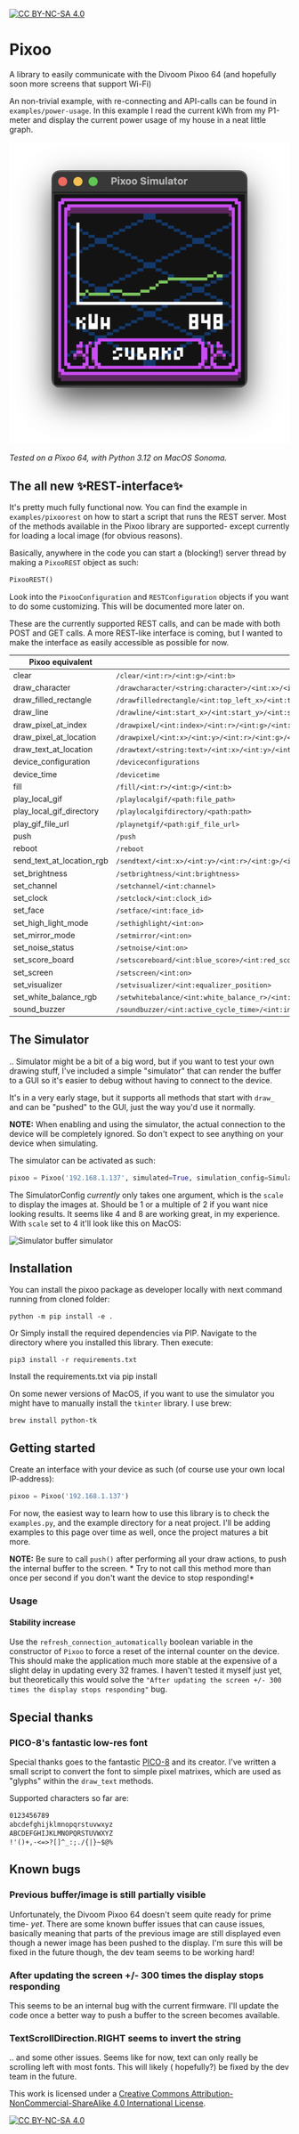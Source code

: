 [![CC BY-NC-SA 4.0][cc-by-nc-sa-shield]][cc-by-nc-sa]

# Pixoo

A library to easily communicate with the Divoom Pixoo 64 (and hopefully soon more screens that support Wi-Fi)

An non-trivial example, with re-connecting and API-calls can be found in `examples/power-usage`.
In this example I read the current kWh from my P1-meter and display the current power usage of my house in a neat little
graph.

![Simulator buffer simulator](./images/screenshot-2.png)

_Tested on a Pixoo 64, with Python 3.12 on MacOS Sonoma._

## The all new ✨REST-interface✨

It's pretty much fully functional now.
You can find the example in `examples/pixoorest` on how to start a script that runs the REST server.
Most of the methods available in the Pixoo library are supported- except currently for loading a local image (for
obvious
reasons).

Basically, anywhere in the code you can start a (blocking!) server thread by making a `PixooREST` object as such:

```python
PixooREST()
```

Look into the `PixooConfiguration` and `RESTConfiguration` objects if you want to do some customizing. This will be
documented more later on.

These are the currently supported REST calls, and can be made with both POST and GET calls. A more REST-like interface
is coming, but I wanted to make the interface as easily accessible as possible for now.

| Pixoo equivalent          | URL and variables                                                                                                                |
|---------------------------|----------------------------------------------------------------------------------------------------------------------------------|
| clear                     | `/clear/<int:r>/<int:g>/<int:b>`                                                                                                 |
| draw_character            | `/drawcharacter/<string:character>/<int:x>/<int:y>/<int:r>/<int:g>/<int:b>`                                                      |
| draw_filled_rectangle     | `/drawfilledrectangle/<int:top_left_x>/<int:top_left_y>/<int:bottom_right_x>/<int:bottom_right_y>/<int:r>/<int:g>/<int:b>`       |
| draw_line                 | `/drawline/<int:start_x>/<int:start_y>/<int:stop_x>/<int:stop_y>/<int:r>/<int:g>/<int:b>`                                        |
| draw_pixel_at_index       | `/drawpixel/<int:index>/<int:r>/<int:g>/<int:b>`                                                                                 |
| draw_pixel_at_location    | `/drawpixel/<int:x>/<int:y>/<int:r>/<int:g>/<int:b>`                                                                             |
| draw_text_at_location     | `/drawtext/<string:text>/<int:x>/<int:y>/<int:r>/<int:g>/<int:b>`                                                                |
| device_configuration      | `/deviceconfigurations`                                                                                                          |
| device_time               | `/devicetime`                                                                                                                    |
| fill                      | `/fill/<int:r>/<int:g>/<int:b>`                                                                                                  |
| play_local_gif            | `/playlocalgif/<path:file_path>`                                                                                                 |
| play_local_gif_directory  | `/playlocalgifdirectory/<path:path>`                                                                                             |
| play_gif_file_url         | `/playnetgif/<path:gif_file_url>`                                                                                                |
| push                      | `/push`                                                                                                                          |
| reboot                    | `/reboot`                                                                                                                        |
| send_text_at_location_rgb | `/sendtext/<int:x>/<int:y>/<int:r>/<int:g>/<int:b>/<int:identifier>/<int:font>/<int:width>/<int:movement_speed>/<int:direction>` |
| set_brightness            | `/setbrightness/<int:brightness>`                                                                                                |
| set_channel               | `/setchannel/<int:channel>`                                                                                                      |
| set_clock                 | `/setclock/<int:clock_id>`                                                                                                       |
| set_face                  | `/setface/<int:face_id>`                                                                                                         |
| set_high_light_mode       | `/sethighlight/<int:on>`                                                                                                         |
| set_mirror_mode           | `/setmirror/<int:on>`                                                                                                            |
| set_noise_status          | `/setnoise/<int:on>`                                                                                                             |
| set_score_board           | `/setscoreboard/<int:blue_score>/<int:red_score>`                                                                                |
| set_screen                | `/setscreen/<int:on>`                                                                                                            |
| set_visualizer            | `/setvisualizer/<int:equalizer_position>`                                                                                        |
| set_white_balance_rgb     | `/setwhitebalance/<int:white_balance_r>/<int:white_balance_g>/<int:white_balance_b>`                                             |
| sound_buzzer              | `/soundbuzzer/<int:active_cycle_time>/<int:inactive_cycle_time>/<int:total_time>`                                                |

## The Simulator

.. Simulator might be a bit of a big word, but if you want to test your own drawing stuff,
I've included a simple "simulator" that can render the buffer to a GUI so it's easier to debug without having to connect
to the device.

It's in a very early stage, but it supports all methods that start with `draw_` and can be "pushed" to the GUI, just
the way you'd use it normally.

**NOTE:** When enabling and using the simulator, the actual connection to the device will be completely ignored. So
don't expect to see anything on your device when simulating.

The simulator can be activated as such:

```python
pixoo = Pixoo('192.168.1.137', simulated=True, simulation_config=SimulatorConfig(4))
```

The SimulatorConfig *currently* only takes one argument, which is the `scale` to display the images at. Should be 1 or a
multiple of 2 if you want nice looking results. It seems like 4 and 8 are working great, in my experience. With `scale`
set to 4 it'll look like this on MacOS:

![Simulator buffer simulator](./images/screenshot-1.png)

## Installation

You can install the pixoo package as developer locally with next command running from cloned folder:

```shell
python -m pip install -e .
```

Or Simply install the required dependencies via PIP. Navigate to the directory where you installed this library. Then
execute:

```shell
pip3 install -r requirements.txt
```

Install the requirements.txt via pip install

On some newer versions of MacOS, if you want to use the simulator you might have to manually install the `tkinter`
library. I use brew:

```shell
brew install python-tk
```

## Getting started

Create an interface with your device as such (of course use your own local IP-address):

```python
pixoo = Pixoo('192.168.1.137')
```

For now, the easiest way to learn how to use this library is to check the `examples.py`, and the example directory for a
neat project. I'll be adding examples to this page over time as well, once the project matures a bit more.

**NOTE:** Be sure to call `push()` after performing all your draw actions, to push the internal buffer to the screen. *
Try to not call this method more than once per second if you don't want the device to stop responding!*

### Usage

#### Stability increase

Use the `refresh_connection_automatically` boolean variable in the constructor of `Pixoo` to force a reset of the
internal
counter on the device. This should
make the application much more stable at the expensive of a slight delay in updating every 32 frames.
I haven't tested it myself just yet, but theoretically this would solve
the `"After updating the screen +/- 300 times the
display stops responding"` bug.

## Special thanks

### PICO-8's fantastic low-res font

Special thanks goes to the fantastic [PICO-8](https://www.lexaloffle.com/pico-8.php) and its creator. I've written a
small script to convert the font to simple pixel matrixes, which are used as "glyphs" within the `draw_text` methods.

Supported characters so far are:

```
0123456789
abcdefghijklmnopqrstuvwxyz
ABCDEFGHIJKLMNOPQRSTUVWXYZ
!'()+,-<=>?[]^_:;./{|}~$@%
```

## Known bugs

### Previous buffer/image is still partially visible

Unfortunately, the Divoom Pixoo 64 doesn't seem quite ready for prime time- *yet*. There are some known buffer issues
that can cause issues, basically meaning that parts of the previous image are still displayed even though a newer image
has been pushed to the display. I'm sure this will be fixed in the future though, the dev team seems to be working hard!

### After updating the screen +/- 300 times the display stops responding

This seems to be an internal bug with the current firmware. I'll update the code once a better way to push a buffer to
the screen becomes available.

### TextScrollDirection.RIGHT seems to invert the string

.. and some other issues. Seems like for now, text can only really be scrolling left with most fonts. This will likely (
hopefully?) be fixed by the dev team in the future.

This work is licensed under a
[Creative Commons Attribution-NonCommercial-ShareAlike 4.0 International License][cc-by-nc-sa].

[![CC BY-NC-SA 4.0][cc-by-nc-sa-image]][cc-by-nc-sa]

[cc-by-nc-sa]: http://creativecommons.org/licenses/by-nc-sa/4.0/

[cc-by-nc-sa-image]: https://licensebuttons.net/l/by-nc-sa/4.0/88x31.png

[cc-by-nc-sa-shield]: https://img.shields.io/badge/License-CC%20BY--NC--SA%204.0-lightgrey.svg